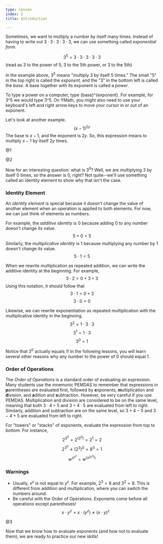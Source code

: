 ```yaml
---
type: lesson
index: 2
title: Introduction

---
```


Sometimes, we want to multiply a number by itself many times. Instead of having to write out $3\cdot3\cdot3\cdot3\cdot3$, we can use something called *exponential form.*

$$3^5=3\cdot3\cdot3\cdot3\cdot3$$
(read as 3 to the power of 5, 3 to the 5th power, or 3 to the 5th)

In the example above, $3^5$ means "multiply 3 by itself 5 times." The small "$5$" in the top right is called the *exponent,* and the "$3$" in the bottom left is called the *base.* A base together with its exponent is called a *power*.

To type a power on a computer, type {base}^{exponent}. For example, for $3$^$5$ we would type $3$^$5$. On YMath, you might also need to use your keyboard's left and right arrow keys to move your cursor in or out of an exponent. 

Let's look at another example. 
$$(x-1)^{2y}$$
The base is $x-1$, and the exponent is $2y$. So, this expression means to multiply $x-1$ by itself $2y$ times.

@1

@2

Now for an interesting question: what is $3^0$? Well, we are multiplying $3$ by itself $0$ times, so the answer is $0$, right? Not quite--we'll use something called an identity element to show why that isn't the case. 

### Identity Element
An *identity element* is special because it doesn't change the value of another element when an operation is applied to both elements. For now, we can just think of elements as numbers. 

For example, the *additive identity* is 0 because adding 0 to any number doesn't change its value. 
$$5+0=5$$
Similarly, the *multiplicative identity* is 1 because multiplying any number by 1 doesn't change its value.  
$$5\cdot1=5$$

When we rewrite multiplication as repeated addition, we can write the additive identity at the beginning. For example, 
$$3\cdot2=0+3+3$$
Using this notation, it should follow that 
$$3\cdot1=0+3$$
$$3\cdot0=0$$

Likewise, we can rewrite exponentiation as repeated multiplication with the multiplicative identity in the beginning.
$$3^2=1\cdot3\cdot3$$
$$3^1=1\cdot3$$
$$3^0=1$$

Notice that $3^0$ actually equals $1$! In the following lessons, you will learn several other reasons why any number to the power of $0$ should equal $1$.

### Order of Operations
The *Order of Operations* is a standard order of evaluating an expression. Many students use the mnemonic PEMDAS to remember that expressions in **p**arentheses are evaluated first, followed by **e**xponents, **m**ultiplication and **d**ivision, and **a**dition and **s**ubtraction. However, be very careful if you use PEMDAS. Multiplication and division are considered to be on the same level, meaning that both $3\cdot4\div5$ and $3\div4\cdot5$ are evaluated from left to right. Similarly, addition and subtraction are on the same level, so $3+4-5$ and $3-4+5$ are evaluated from left to right.

For "towers" or "stacks" of exponents, evaluate the expression from top to bottom. For instance, 
$$2^{3^0}=2^{\left(3^0\right)}=2^1=2$$
$$2^{3^0}\neq\left(2^3\right)^0=8^0=1$$
$$w^{x^{y^z}}=w^{\left(x^{\left(y^z\right)}\right)}$$

### Warnings
- Usually, $x^y$ is not equal to $y^x$. For example, $2^3=8$ and $3^2=9$. This is different from addition and multiplication, where you can switch the numbers around. 
- Be careful with the Order of Operations. Exponents come before all operations except parentheses!
$$x\cdot y^z=x\cdot\left(y^z\right)​\neq \left(x\cdot y\right)^z$$

@3

Now that we know how to evaluate exponents (and how not to evaluate them), we are ready to practice our new skills!
<!--stackedit_data:
eyJoaXN0b3J5IjpbOTY3MTQ5OTA1LC0xMjI4Mjg4MjgzLC0xNT
IyMjU1OTgwLC0yMDE0MTU1ODQxLDY4MjA1MDQ5MF19
-->